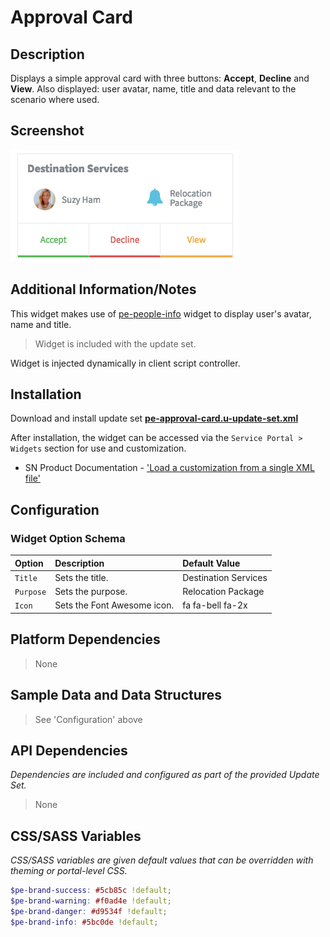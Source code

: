 # Approval Card

## Description

Displays a simple approval card with three buttons: **Accept**, **Decline** and **View**. Also displayed: user avatar, name, title and data relevant to the scenario where used.

## Screenshot

![Approval Card](../../images/approval.png "Approval Card Widget")

## Additional Information/Notes

This widget makes use of [pe-people-info](https://github.com/platform-experience/serviceportal-widget-library/tree/master/people-card/pe-people-info) widget to display user's avatar, name and title.
> Widget is included with the update set.

Widget is injected dynamically in client script controller.

## Installation

Download and install update set **[pe-approval-card.u-update-set.xml](https://github.com/platform-experience/serviceportal-widget-library/blob/master/approve-card/pe-approval-card/pe-approval-card.u-update-set.xml)**

After installation, the widget can be accessed via the `Service Portal > Widgets` section for use and customization.

* SN Product Documentation - ['Load a customization from a single XML file'](https://docs.servicenow.com/bundle/kingston-application-development/page/build/system-update-sets/task/t_SaveAnUpdateSetAsAnXMLFile.html)

## Configuration

### Widget Option Schema

| Option | Description | Default Value |
| :--- | :--- | :--- |
| `Title` | Sets the title. | Destination Services |
| `Purpose` | Sets the purpose. | Relocation Package |
| `Icon` | Sets the Font Awesome icon. | fa fa-bell fa-2x |

## Platform Dependencies

> None

## Sample Data and Data Structures

> See 'Configuration' above

## API Dependencies

*Dependencies are included and configured as part of the provided Update Set.*

> None

## CSS/SASS Variables

_CSS/SASS variables are given default values that can be overridden with theming or portal-level CSS._

```scss
$pe-brand-success: #5cb85c !default;
$pe-brand-warning: #f0ad4e !default;
$pe-brand-danger: #d9534f !default;
$pe-brand-info: #5bc0de !default;
```